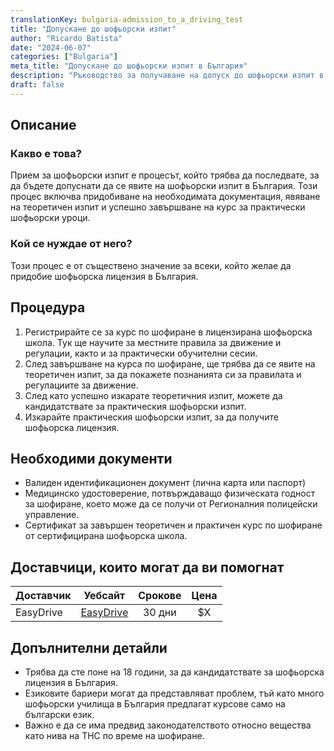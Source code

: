 ```yaml
---
translationKey: bulgaria-admission_to_a_driving_test
title: "Допускане до шофьорски изпит"
author: "Ricardo Batista"
date: "2024-06-07"
categories: ["Bulgaria"]
meta_title: "Допускане до шофьорски изпит в България"
description: "Ръководство за получаване на допуск до шофьорски изпит в България"
draft: false
---
```


## Описание
### Какво е това?
Прием за шофьорски изпит е процесът, който трябва да последвате, за да бъдете допуснати да се явите на шофьорски изпит в България. Този процес включва придобиване на необходимата документация, явяване на теоретичен изпит и успешно завършване на курс за практически шофьорски уроци.

### Кой се нуждае от него?
Този процес е от съществено значение за всеки, който желае да придобие шофьорска лицензия в България.

## Процедура
1. Регистрирайте се за курс по шофиране в лицензирана шофьорска школа. Тук ще научите за местните правила за движение и регулации, както и за практически обучителни сесии.
2. След завършване на курса по шофиране, ще трябва да се явите на теоретичен изпит, за да покажете познанията си за правилата и регулациите за движение.
3. След като успешно изкарате теоретичния изпит, можете да кандидатствате за практическия шофьорски изпит.
4. Изкарайте практическия шофьорски изпит, за да получите шофьорска лицензия.

## Необходими документи
- Валиден идентификационен документ (лична карта или паспорт)
- Медицинско удостоверение, потвърждаващо физическата годност за шофиране, което може да се получи от Регионалния полицейски управлениe.
- Сертификат за завършен теоретичен и практичен курс по шофиране от сертифицирана шофьорска школа.

## Доставчици, които могат да ви помогнат

| Доставчик      |     Уебсайт                   |     Срокове   |       Цена  
| --------------- | --------------------------------- |  :-------------: | :-------------: |
| EasyDrive       |  [EasyDrive](https://easydrive.bg/) |      30 дни     |        $X       |

## Допълнителни детайли
- Трябва да сте поне на 18 години, за да кандидатствате за шофьорска лицензия в България.
- Езиковите бариери могат да представляват проблем, тъй като много шофьорски училища в България предлагат курсове само на български език.
- Важно е да се има предвид законодателството относно вещества като нива на ТНС по време на шофиране.